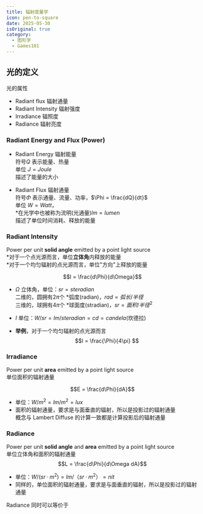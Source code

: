 ```yaml
---
title: 辐射度量学
icon: pen-to-square
date: 2025-05-30
isOriginal: true
category:
  - 图形学
  - Games101
---
```


<!-- more -->

## 光的定义

光的属性
- Radiant flux 辐射通量
- Radiant Intensity 辐射强度
- Irradiance 辐照度
- Radiance 辐射亮度

### Radiant Energy and Flux (Power)

- Radiant Energy 辐射能量  
  符号$Q$ 表示能量、热量  
  单位 $J = Joule$  
  描述了能量的大小

- Radiant Flux 辐射通量  
  符号$\Phi$ 表示通量、流量、功率，$\Phi = \frac{dQ}{dt}$  
  单位 $W = Watt$，  
  *在光学中也被称为流明(光通量)$lm = lumen$  
  描述了单位时间消耗、释放的能量

### Radiant Intensity 

Power per unit **solid angle** emitted by a point light source  
*对于一个点光源而言，单位**立体角**内释放的能量  
*对于一个均匀辐射的点光源而言，单位"方向"上释放的能量

$$I = \frac{d\Phi}{d\Omega}$$
- $\Omega$ 立体角，单位：$sr = steradian$  
  二维的，圆拥有$2\pi$个 *弧度(radian)，$rad = 弧长/半径$  
  三维的，球拥有$4\pi$个 *球面度(stradian)，$sr = 面积/半径^2$  

- $I$ 单位：$W/sr = lm/steradian = cd = candela$(坎德拉)  

- **举例**，对于一个均匀辐射的点光源而言
$$I = \frac{\Phi}{4\pi} $$


### Irradiance 

Power per unit **area** emitted by a point light source  
单位面积的辐射通量  

$$E = \frac{d\Phi}{dA}$$

- 单位：$W/m^2 = lm/m^2 = lux$
- 面积的辐射通量，要求是与面垂直的辐射，所以是投影过的辐射通量  
  概念与 Lambert Diffuse 的计算一致都是计算投影后的辐射通量

### Radiance 

Power per unit **solid angle** and **area** emitted by a point light source  
单位立体角和面积的辐射通量
$$L = \frac{d\Phi}{d\Omega dA}$$

- 单位：$W/(sr·m^2) = lm/（sr·m^2） = nit$
- 同样的，单位面积的辐射通量，要求是与面垂直的辐射，所以是投影过的辐射通量

Radiance 同时可以等价于